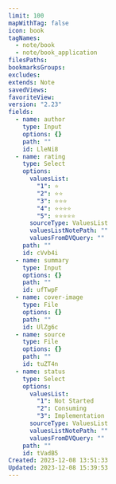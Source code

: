 ```yaml
---
limit: 100
mapWithTag: false
icon: book
tagNames:
  - note/book
  - note/book_application
filesPaths: 
bookmarksGroups: 
excludes: 
extends: Note
savedViews: 
favoriteView: 
version: "2.23"
fields:
  - name: author
    type: Input
    options: {}
    path: ""
    id: LleNi8
  - name: rating
    type: Select
    options:
      valuesList:
        "1": ⭐️
        "2": ⭐️⭐️
        "3": ⭐️⭐️⭐️
        "4": ⭐️⭐️⭐️⭐️
        "5": ⭐️⭐️⭐️⭐️⭐️
      sourceType: ValuesList
      valuesListNotePath: ""
      valuesFromDVQuery: ""
    path: ""
    id: cVvb4i
  - name: summary
    type: Input
    options: {}
    path: ""
    id: ufTwpF
  - name: cover-image
    type: File
    options: {}
    path: ""
    id: UlZg6c
  - name: source
    type: File
    options: {}
    path: ""
    id: tuZT4n
  - name: status
    type: Select
    options:
      valuesList:
        "1": Not Started
        "2": Consuming
        "3": Implementation
      sourceType: ValuesList
      valuesListNotePath: ""
      valuesFromDVQuery: ""
    path: ""
    id: tVadB5
Created: 2023-12-08 13:51:33
Updated: 2023-12-08 15:39:53
---
```

